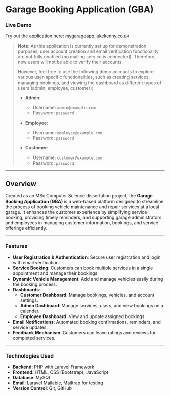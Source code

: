 # Garage Booking Application (GBA)

### Live Demo

Try out the application here: [mygarageapp.lukekenny.co.uk](http://mygarageapp.lukekenny.co.uk)

> **Note**: As this application is currently set up for demonstration purposes, user account creation and email verification functionality are not fully enabled (no mailing service is connected). Therefore, new users will not be able to verify their accounts.
>
> However, feel free to use the following demo accounts to explore various user-specific functionalities, such as creating services, managing bookings, and viewing the dashboard as different types of users (admin, employee, customer):
>
> - **Admin**:  
>   - Username: `admin@example.com`  
>   - Password: `password`
>
> - **Employee**:  
>   - Username: `employee@example.com`  
>   - Password: `password`
>
> - **Customer**:  
>   - Username: `customer@example.com`  
>   - Password: `password`

---

## Overview

Created as an MSc Computer Science dissertation project, the **Garage Booking Application (GBA)** is a web-based platform designed to streamline the process of booking vehicle maintenance and repair services at a local garage. It enhances the customer experience by simplifying service booking, providing timely reminders, and supporting garage administrators and employees in managing customer information, bookings, and service offerings efficiently.

---

### Features

- **User Registration & Authentication**: Secure user registration and login with email verification.
- **Service Booking**: Customers can book multiple services in a single appointment and manage their bookings.
- **Dynamic Vehicle Management**: Add and manage vehicles easily during the booking process.
- **Dashboards**:
  - **Customer Dashboard**: Manage bookings, vehicles, and account settings.
  - **Admin Dashboard**: Manage services, users, and view bookings on a calendar.
  - **Employee Dashboard**: View and update assigned bookings.
- **Email Notifications**: Automated booking confirmations, reminders, and service updates.
- **Feedback Mechanism**: Customers can leave ratings and reviews for completed services.

---

### Technologies Used

- **Backend**: PHP with Laravel Framework
- **Frontend**: HTML, CSS (Bootstrap), JavaScript
- **Database**: MySQL
- **Email**: Laravel Mailable, Mailtrap for testing
- **Version Control**: Git, GitHub
